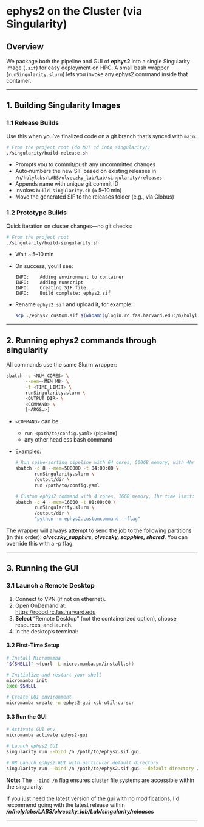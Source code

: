 # ephys2 on the Cluster (via Singularity)

## Overview  
We package both the pipeline and GUI of **ephys2** into a single Singularity image (`.sif`) for easy deployment on HPC. A small bash wrapper (`runSingularity.slurm`) lets you invoke any ephys2 command inside that container.

---

## 1. Building Singularity Images  

### 1.1 Release Builds  
Use this when you’ve finalized code on a git branch that’s synced with `main`.

```bash
# From the project root (do NOT cd into singularity/)
./singularity/build-release.sh
```

- Prompts you to commit/push any uncommitted changes  
- Auto‑numbers the new SIF based on existing releases in  
  `/n/holylabs/LABS/olveczky_lab/Lab/singularity/releases`  
- Appends name with unique git commit ID
- Invokes `build-singularity.sh` (≈ 5–10 min)  
- Move the generated SIF to the releases folder (e.g., via Globus)

### 1.2 Prototype Builds  
Quick iteration on cluster changes—no git checks:

```bash
# From the project root
./singularity/build-singularity.sh
```

- Wait ~ 5–10 min  
- On success, you’ll see:

  ```
  INFO:    Adding environment to container
  INFO:    Adding runscript
  INFO:    Creating SIF file...
  INFO:    Build complete: ephys2.sif
  ```

- Rename `ephys2.sif` and upload it, for example:

  ```bash
  scp ./ephys2_custom.sif $(whoami)@login.rc.fas.harvard.edu:/n/holylabs/LABS/olveczky_lab/Lab/singularity/ephys2-a.sif
  ```

---

## 2. Running ephys2 commands through singularity  

All commands use the same Slurm wrapper:

```bash
sbatch -c <NUM_CORES> \
       --mem=<MEM_MB> \
       -t <TIME_LIMIT> \
       runSingularity.slurm \
       <OUTPUT_DIR> \
       <COMMAND> \
       [<ARGS…>]
```

- `<COMMAND>` can be:  
  - `run <path/to/config.yaml>` (pipeline)  
  - any other headless bash command  
- Examples:

  ```bash
  # Run spike-sorting pipeline with 64 cores, 500GB memory, with 4hr time limit:
  sbatch -c 8 --mem=500000 -t 04:00:00 \
         runSingularity.slurm \
         /output/dir \
         run /path/to/config.yaml

  # Custom ephys2 command with 4 cores, 16GB memory, 1hr time limit:
  sbatch -c 4 --mem=16000 -t 01:00:00 \
         runSingularity.slurm \
         /output/dir \
         "python -m ephys2.customcommand --flag"
  ```
The wrapper will always attempt to send the job to the following partitions (in this order): ***olveczky_sapphire, olveczky, sapphire, shared***. You can override this with a -p flag.

---

## 3. Running the GUI  

### 3.1 Launch a Remote Desktop  
1. Connect to VPN (if not on ethernet).  
2. Open OnDemand at:  
   https://rcood.rc.fas.harvard.edu  
3. **Select** “Remote Desktop” (not the containerized option), choose resources, and launch.  
4. In the desktop’s terminal:

#### 3.2 First‑Time Setup  
```bash
# Install Micromamba
"${SHELL}" <(curl -L micro.mamba.pm/install.sh)

# Initialize and restart your shell
micromamba init
exec $SHELL

# Create GUI environment
micromamba create -n ephys2-gui xcb-util-cursor
```

#### 3.3 Run the GUI  
```bash
# Activate GUI env
micromamba activate ephys2-gui

# Launch ephys2 GUI
singularity run --bind /n /path/to/ephys2.sif gui

# OR Lanuch ephys2 GUI with particular default directory
singularity run --bind /n /path/to/ephys2.sif gui --default-directory /path/to/data/dir
```
**Note:** The `--bind /n` flag ensures cluster file systems are accessible within the singularity. 

If you just need the latest version of the gui with no modifications, I'd recommend going with the latest release within ***/n/holylabs/LABS/olveczky_lab/Lab/singularity/releases***

---